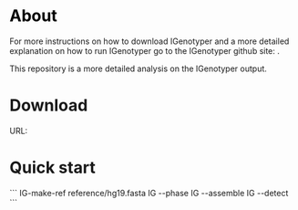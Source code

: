 <h1 style="color:black;">About</h1>
<p>For more instructions on how to download IGenotyper and a more detailed explanation on how to run IGenotyper go to the IGenotyper github site: .</p>
<p>This repository is a more detailed analysis on the IGenotyper output.</p>
<h1>Download</h1>
<p>URL: </p>
<p></p>
<h1>Quick start</h1>
```
IG-make-ref reference/hg19.fasta
IG --phase <pacbio bam file> <output>
IG --assemble <pacbio bam file> <output>
IG --detect <pacbio bam file> <output>
```
